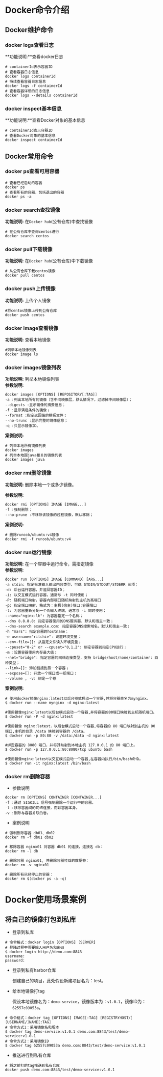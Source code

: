 # Docker命令介绍
## Docker维护命令

### docker logs查看日志

**功能说明:**查看docker日志

```shell
# containerId表示容器ID
# 查看容器日志信息
docker logs containerId
# 持续查看容器日志信息
docker logs -f containerId
# 查看容器详细的日志信息
docker logs --details containerId
```
### docker inspect基本信息

**功能说明:**查看Docker对象的基本信息

```shell
# containerId表示容器ID
# 查看Docker对象的基本信息
docker inspect containerId
```

## Docker常用命令
### docker ps查看可用容器

```shell
# 查看已经启动的容器
docker ps 
# 查看所有的容器，包括退出的容器
docker ps -a 
```
### docker search查找镜像

**功能说明:** 在`Docker hub`(公有仓库)中查找镜像

```shell
# 在公有仓库中查询centos进行
docker search centos  
```
### docker pull下载镜像

 **功能说明:** 在`Docker hub`(公有仓库)中下载镜像

```shell
# 从公有仓库下载centos镜像
docker pull centos  
```
### docker push上传镜像

**功能说明:** 上传个人镜像

```shell
#将centos镜像上传到公有仓库
docker push centos  
```
### docker image查看镜像

**功能说明:** 查看本地镜像

```shell
#列举本地镜像列表
docker image ls  
```
### docker images镜像列表
**功能说明:** 列举本地镜像列表  
**参数说明:**  

```shell
docker images [OPTIONS] [REPOSITORY[:TAG]]
-a :列出本地所有的镜像（含中间映像层，默认情况下，过滤掉中间映像层）；
--digests :显示镜像的摘要信息；
-f :显示满足条件的镜像；
--format :指定返回值的模板文件；
--no-trunc :显示完整的镜像信息；
-q :只显示镜像ID。
```
**案例说明:**  
```shell
# 列举本地所有镜像列表
docker images
# 列举本地跟java相关的镜像列表
docker images java
```

### docker rmi删除镜像

**功能说明:** 删除本地一个或多少镜像。

**参数说明:**  

```shell
docker rmi [OPTIONS] IMAGE [IMAGE...]
-f :强制删除；
--no-prune :不移除该镜像的过程镜像，默认移除；
```

**案例说明:**  

```shell
# 删除runoob/ubuntu:v4镜像
docker rmi -f runoob/ubuntu:v4
```

### docker run运行镜像

**功能说明:** 在一个容器中运行命令，需指定镜像  
**参数说明:**

```shell
docker run [OPTIONS] IMAGE [COMMAND] [ARG...]
-a stdin: 指定标准输入输出内容类型，可选 STDIN/STDOUT/STDERR 三项；
-d: 后台运行容器，并返回容器ID；
-i: 以交互模式运行容器，通常与 -t 同时使用；
-P: 随机端口映射，容器内部端口随机映射到主机的高端口
-p: 指定端口映射，格式为：主机(宿主)端口:容器端口
-t: 为容器重新分配一个伪输入终端，通常与 -i 同时使用；
--name="nginx-lb": 为容器指定一个名称；
--dns 8.8.8.8: 指定容器使用的DNS服务器，默认和宿主一致；
--dns-search example.com: 指定容器DNS搜索域名，默认和宿主一致；
-h "mars": 指定容器的hostname；
-e username="ritchie": 设置环境变量；
--env-file=[]: 从指定文件读入环境变量；
--cpuset="0-2" or --cpuset="0,1,2": 绑定容器到指定CPU运行；
-m :设置容器使用内存最大值；
--net="bridge": 指定容器的网络连接类型，支持 bridge/host/none/container: 四种类型；
--link=[]: 添加链接到另一个容器；
--expose=[]: 开放一个端口或一组端口；
--volume , -v: 绑定一个卷
```
**案例说明:**
```shell
# 使用docker镜像nginx:latest以后台模式启动一个容器,并将容器命名为mynginx。
$ docker run --name mynginx -d nginx:latest

#使用镜像nginx:latest以后台模式启动一个容器,并将容器的80端口映射到主机随机端口。
$ docker run -P -d nginx:latest

#使用镜像 nginx:latest，以后台模式启动一个容器,将容器的 80 端口映射到主机的 80 端口,主机的目录 /data 映射到容器的 /data。
$ docker run -p 80:80 -v /data:/data -d nginx:latest

#绑定容器的 8080 端口，并将其映射到本地主机 127.0.0.1 的 80 端口上。
$ docker run -p 127.0.0.1:80:8080/tcp ubuntu bash

#使用镜像nginx:latest以交互模式启动一个容器,在容器内执行/bin/bash命令。
$ docker run -it nginx:latest /bin/bash
```

### docker rm删除容器

* 参数说明

```shell
docker rm [OPTIONS] CONTAINER [CONTAINER...]
-f :通过 SIGKILL 信号强制删除一个运行中的容器。
-l :移除容器间的网络连接，而非容器本身。
-v :删除与容器关联的卷。
```

* 案例说明

```shell
# 强制删除容器 db01、db02
docker rm -f db01 db02

# 移除容器 nginx01 对容器 db01 的连接，连接名 db：
docker rm -l db 

# 删除容器 nginx01, 并删除容器挂载的数据卷：
docker rm -v nginx01

# 删除所有已经停止的容器：
docker rm $(docker ps -a -q)
```

# Docker使用场景案例

## 将自己的镜像打包到私库

* 登录到私库

```shell
# 命令格式：docker login [OPTIONS] [SERVER]
# 登陆过程中需要输入用户名和密码
$ docker login http://demo.com:8843
username:
password:
```

* 登录到私有harbor仓库

  创建自己的项目，此处假设新建项目名为：test。

* 给本地镜像打tag

  假设本地镜像名为：`demo-service`，镜像版本为：`v1.0.1`，镜像ID为：`62557c09053a`。

```shell
# 命令格式：docker tag [OPTIONS] IMAGE[:TAG] [REGISTRYHOST/][USERNAME/]NAME[:TAG]
# 命令方式1：采用镜像名和版本
$ docker tag demo-service:v1.0.1 demo.com:8843/test/demo-service:v1.0.1
# 命令方式2：采用镜像ID
$ docker tag 62557c09053a demo.com:8843/test/demo-service:v1.0.1
```

* 推送进行到私有仓库

```shell
# 将之前打的tag推送到私有仓库
docker push demo.com:8843/test/demo-service:v1.0.1
```

